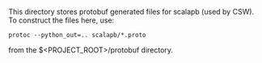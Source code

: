 This directory stores protobuf generated files for scalapb (used by CSW).  To construct the files here, use:

``
protoc --python_out=.. scalapb/*.proto 
``

from the $<PROJECT_ROOT>/protobuf directory.
